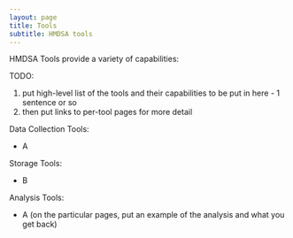 ```yaml
---
layout: page
title: Tools
subtitle: HMDSA tools
---
```


HMDSA Tools provide a variety of capabilities:

TODO: 
1) put high-level list of the tools and their capabilities to be put in here - 1 sentence or so
2) then put links to per-tool pages for more detail


Data Collection Tools:
* A

Storage Tools:
* B

Analysis Tools:
* A (on the particular pages, put an example of the analysis and what you get back)

